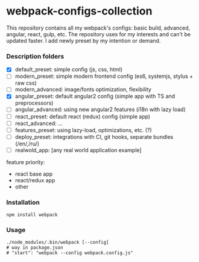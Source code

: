 # webpack-configs-collection

This repository contains all my webpack's configs: basic build, advanced, angular, react, gulp, etc.
The repository uses for my interests and can't be updated faster. I add newly preset by my intention or demand.


### Description folders

- [x] default_preset:   simple config (js, css, html)
- [ ] modern_preset:    simple modern frontend config (es6, systemjs, stylus + raw css)
- [ ] modern_advanced:  image/fonts optimization, flexibility
- [x] angular_preset:   default angular2 config (simple app with TS and preprocessors)
- [ ] angular_advanced: using new angular2 features (i18n with lazy load)
- [ ] react_preset:     default react (redux) config (simple app)
- [ ] react_advanced:   ...
- [ ] features_preset:  using lazy-load, optimizations, etc. (?)
- [ ] deploy_preset:    integrations with CI, git hooks, separate bundles (/en/,/ru/)
- [ ] realwold_app:     [any real world application example]

feature priority:
- react base app
- react/redux app
- other

### Installation

```shell
npm install webpack
```

### Usage

```shell
./node_modules/.bin/webpack [--config]
# way in package.json
# "start": "webpack --config webpack.config.js"
```
